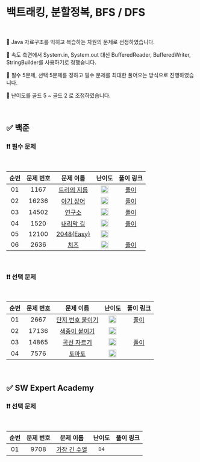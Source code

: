 # 백트래킹, 분할정복, BFS / DFS

<br/>

📌 Java 자료구조를 익히고 복습하는 차원의 문제로 선정하였습니다.

📌 속도 측면에서 System.in, System.out 대신 BufferedReader, BufferedWriter, StringBuilder를 사용하기로 정했습니다.

📌 필수 5문제, 선택 5문제를 정하고 필수 문제를 최대한 풀어오는 방식으로 진행하였습니다.

📌 난이도를 골드 5 ~ 골드 2 로 조정하였습니다.

<br/>

## ✅ 백준

### ❗❗ 필수 문제

<br/>

순번 | 문제 번호 | 문제 이름 | 난이도 | 풀이 링크
:---: | :---: | :---: | :---: | :---: 
01 | 1167 | [트리의 지름](https://www.acmicpc.net/problem/1167) | <img src="https://static.solved.ac/tier_small/14.svg" width=20px> | [풀이](https://github.com/psj98/Java_Study_Coding_18/blob/main/study/src/study_230222/problemset/boj_1167.java)
02 | 16236 | [아기 상어](https://www.acmicpc.net/problem/16236) | <img src="https://static.solved.ac/tier_small/13.svg" width=20px> | [풀이](https://github.com/psj98/Java_Study_Coding_18/blob/main/study/src/study_230222/problemset/boj_16236.java)
03 | 14502 | [연구소](https://www.acmicpc.net/problem/14502) | <img src="https://static.solved.ac/tier_small/12.svg" width=20px> | [풀이](https://github.com/psj98/Java_Study_Coding_18/blob/main/study/src/study_230222/problemset/boj_14502.java)
04 | 1520 | [내리막 길](https://www.acmicpc.net/problem/1520) | <img src="https://static.solved.ac/tier_small/13.svg" width=20px> | [풀이](https://github.com/psj98/Java_Study_Coding_18/blob/main/study/src/study_230222/problemset/boj_1520.java)
05 | 12100 | [2048(Easy)](https://www.acmicpc.net/problem/12100) | <img src="https://static.solved.ac/tier_small/14.svg" width=20px> | []()
06 | 2636 | [치즈](https://www.acmicpc.net/problem/2636) | <img src="https://static.solved.ac/tier_small/12.svg" width=20px> | [풀이](https://github.com/psj98/Java_Study_Coding_18/blob/main/study/src/study_230222/problemset/boj_2636.java)


<br/>

### ❗❗ 선택 문제

<br/>

순번 | 문제 번호 | 문제 이름 | 난이도 | 풀이 링크
:---: | :---: | :---: | :---: | :---: 
01 | 2667 | [단지 번호 붙이기](https://www.acmicpc.net/problem/2667) | <img src="https://static.solved.ac/tier_small/10.svg" width=20px> | [풀이](https://github.com/psj98/Java_Study_Coding_18/blob/main/study/src/study_230222/problemset/boj_2667.java)
02 | 17136 | [색종이 붙이기](https://www.acmicpc.net/problem/17136) | <img src="https://static.solved.ac/tier_small/14.svg" width=20px> | []()
03 | 14865 | [곡선 자르기](https://www.acmicpc.net/problem/14865) | <img src="https://static.solved.ac/tier_small/16.svg" width=20px> | [풀이](https://github.com/psj98/Java_Study_Coding_18/blob/main/study/src/study_230222/problemset/boj_14865.java)
04 | 7576 | [토마토](https://www.acmicpc.net/problem/7576) | <img src="https://static.solved.ac/tier_small/11.svg" width=20px> | []()

<br/>

## ✅ SW Expert Academy

### ❗❗ 선택 문제

<br/>

순번 | 문제 번호 | 문제 이름 | 난이도 | 풀이 링크
:---: | :---: | :---: | :---: | :---: 
01 | 9708 | [가장 긴 수열](https://swexpertacademy.com/main/code/problem/problemDetail.do?contestProbId=AXDNGXlKagUDFAVX) | ``D4`` | []()
